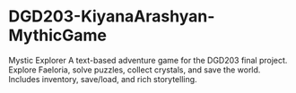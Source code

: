 # DGD203-KiyanaArashyan-MythicGame
Mystic Explorer A text-based adventure game for the DGD203 final project. Explore Faeloria, solve puzzles, collect crystals, and save the world. Includes inventory, save/load, and rich storytelling.
